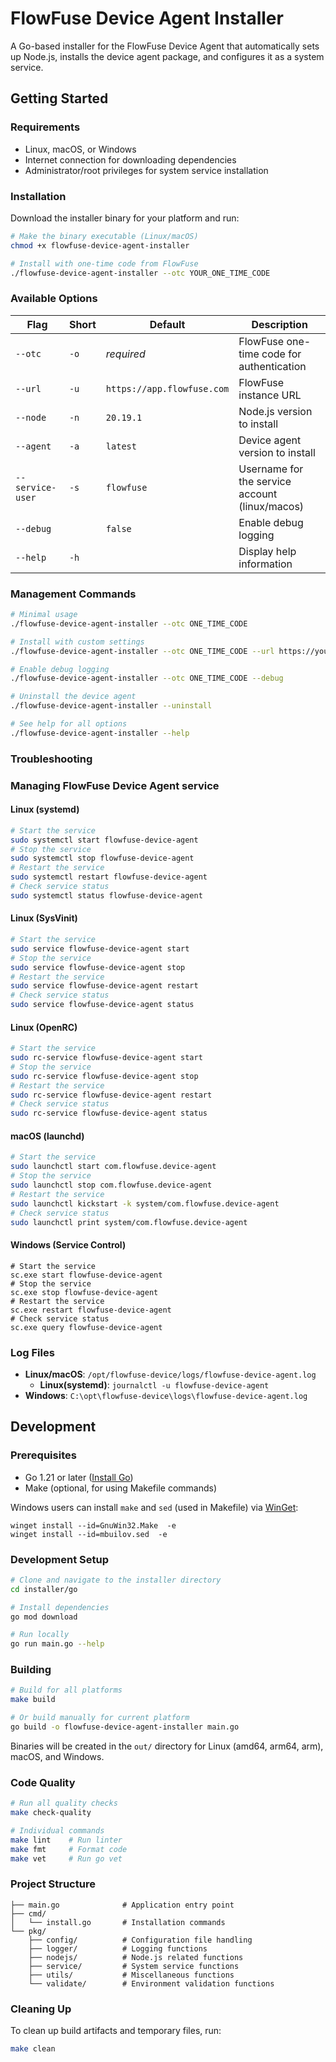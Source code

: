 # FlowFuse Device Agent Installer

A Go-based installer for the FlowFuse Device Agent that automatically sets up Node.js, installs the device agent package, and configures it as a system service.

## Getting Started

### Requirements

- Linux, macOS, or Windows
- Internet connection for downloading dependencies
- Administrator/root privileges for system service installation

### Installation

Download the installer binary for your platform and run:

```bash
# Make the binary executable (Linux/macOS)
chmod +x flowfuse-device-agent-installer

# Install with one-time code from FlowFuse
./flowfuse-device-agent-installer --otc YOUR_ONE_TIME_CODE
```

### Available Options

| Flag | Short | Default | Description |
|------|--------|---------|-------------|
| `--otc` | `-o` | *required* | FlowFuse one-time code for authentication |
| `--url` | `-u` | `https://app.flowfuse.com` | FlowFuse instance URL |
| `--node` | `-n` | `20.19.1` | Node.js version to install |
| `--agent` | `-a` | `latest` | Device agent version to install |
| `--service-user` | `-s` | `flowfuse` | Username for the service account (linux/macos)|
| `--debug` | | `false` | Enable debug logging |
| `--help` | `-h` | | Display help information |

### Management Commands

```bash
# Minimal usage
./flowfuse-device-agent-installer --otc ONE_TIME_CODE

# Install with custom settings
./flowfuse-device-agent-installer --otc ONE_TIME_CODE --url https://your-flowfuse-instance.com --node 18.20.0

# Enable debug logging
./flowfuse-device-agent-installer --otc ONE_TIME_CODE --debug

# Uninstall the device agent
./flowfuse-device-agent-installer --uninstall

# See help for all options
./flowfuse-device-agent-installer --help
```


### Troubleshooting

### Managing FlowFuse Device Agent service

#### Linux (systemd)

```bash
# Start the service
sudo systemctl start flowfuse-device-agent
# Stop the service
sudo systemctl stop flowfuse-device-agent
# Restart the service
sudo systemctl restart flowfuse-device-agent
# Check service status
sudo systemctl status flowfuse-device-agent
```

#### Linux (SysVinit)

```bash
# Start the service
sudo service flowfuse-device-agent start
# Stop the service
sudo service flowfuse-device-agent stop
# Restart the service
sudo service flowfuse-device-agent restart
# Check service status
sudo service flowfuse-device-agent status
```

#### Linux (OpenRC)

```bash
# Start the service 
sudo rc-service flowfuse-device-agent start
# Stop the service
sudo rc-service flowfuse-device-agent stop
# Restart the service
sudo rc-service flowfuse-device-agent restart
# Check service status
sudo rc-service flowfuse-device-agent status
```

#### macOS (launchd)

```bash
# Start the service
sudo launchctl start com.flowfuse.device-agent
# Stop the service
sudo launchctl stop com.flowfuse.device-agent
# Restart the service
sudo launchctl kickstart -k system/com.flowfuse.device-agent
# Check service status
sudo launchctl print system/com.flowfuse.device-agent
```

#### Windows (Service Control)

```
# Start the service
sc.exe start flowfuse-device-agent
# Stop the service
sc.exe stop flowfuse-device-agent
# Restart the service
sc.exe restart flowfuse-device-agent
# Check service status
sc.exe query flowfuse-device-agent
```


### Log Files
- **Linux/macOS**: `/opt/flowfuse-device/logs/flowfuse-device-agent.log`
  - **Linux(systemd)**: `journalctl -u flowfuse-device-agent`
- **Windows**: `C:\opt\flowfuse-device\logs\flowfuse-device-agent.log`

## Development

### Prerequisites

- Go 1.21 or later ([Install Go](https://go.dev/doc/install))
- Make (optional, for using Makefile commands)

Windows users can install `make` and `sed` (used in Makefile) via [WinGet](https://learn.microsoft.com/en-us/windows/package-manager/winget/#install-winget):
```
winget install --id=GnuWin32.Make  -e
winget install --id=mbuilov.sed  -e
```

### Development Setup

```bash
# Clone and navigate to the installer directory
cd installer/go

# Install dependencies
go mod download

# Run locally
go run main.go --help
```

### Building

```bash
# Build for all platforms
make build

# Or build manually for current platform
go build -o flowfuse-device-agent-installer main.go
```

Binaries will be created in the `out/` directory for Linux (amd64, arm64, arm), macOS, and Windows.

### Code Quality

```bash
# Run all quality checks
make check-quality

# Individual commands
make lint    # Run linter
make fmt     # Format code
make vet     # Run go vet
```

### Project Structure

```
├── main.go              # Application entry point
├── cmd/
│   └── install.go       # Installation commands
└── pkg/
    ├── config/          # Configuration file handling
    ├── logger/          # Logging functions
    ├── nodejs/          # Node.js related functions
    ├── service/         # System service functions
    ├── utils/           # Miscellaneous functions
    └── validate/        # Environment validation functions
```

### Cleaning Up

To clean up build artifacts and temporary files, run:

```bash
make clean
```

